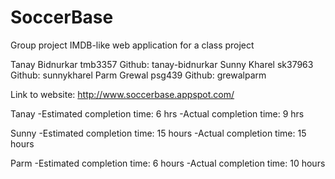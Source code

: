 # SoccerBase
Group project IMDB-like web application for a class project


Tanay Bidnurkar tmb3357 Github: tanay-bidnurkar
Sunny Kharel sk37963    Github: sunnykharel
Parm Grewal psg439      Github: grewalparm

Link to website: http://www.soccerbase.appspot.com/

Tanay
-Estimated completion time: 6 hrs
-Actual completion time: 9 hrs

Sunny 
-Estimated completion time: 15 hours
-Actual completion time: 15 hours

Parm
-Estimated completion time: 6 hours
-Actual completion time: 10 hours
